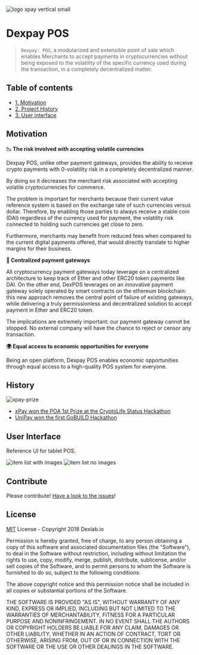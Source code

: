 ![logo xpay vertical small](https://user-images.githubusercontent.com/10923247/52067516-095ff700-257b-11e9-824a-bcaec3d29e2c.png)

# Dexpay POS

> `Dexpay: POS`, a modularized and extensible point of sale which enables Merchants to accept payments in cryptocurrencies without being exposed to the volatility of the specific currency used during the transaction, in a completely decentralized matter.

## Table of contents

- [1. Motivation](#motivation)
- [2. Project History](#history)
- [3. User interface](#user-interface)

## Motivation

**:chart_with_downwards_trend: The risk involved with accepting volatile currencies**

Dexpay POS, unlike other payment gateways, provides the ability to receive crypto payments with 0-volatility risk in a completely decentralized manner.

By doing so it decreases the merchant risk associated with accepting volatile cryptocurrencies for commerce.
 
The problem is important for merchants because their current value reference system is based on the exchange rate of such currencies versus dollar. Therefore, by enabling those parties to always receive a stable coin (DAI) regardless of the currency used for payment, the volatility risk connected to holding such currencies get close to zero.

Furthermore, merchants may benefit from reduced fees when compared to the current digital payments offered, that would directly translate to higher margins for their business.

**:no_good: Centralized payment gateways**

All cryptocurrency payment gateways today leverage on a centralized architecture to keep track of Ether and other ERC20 token payments like DAI. On the other end, DexPOS leverages on an innovative payment gateway solely operated by smart contracts on the ethereum blockchain: this new approach removes the central point of failure of existing gateways, while delivering a truly permissionless and decentralized solution to accept payment in Ether and ERC20 token.

The implications are extremely important: our payment gateway cannot be stopped. No external company will have the chance to reject or censor any transaction.

**:earth_africa: Equal access to economic opportunities for everyone** 

Being an open platform, Dexpay POS enables economic opportunities through equal access to a high-quality POS system for everyone.

## History

![xpay-prize](https://cdn-images-1.medium.com/max/2000/1*c9zVZ7kMEOG_SyRC9QSykg.png)

- [xPay won the POA 1st Prize at the CryptoLife Status Hackathon](https://medium.com/dexlab-io/xpay-won-the-poa-1st-prize-at-the-cryptolife-status-hackathon-in-prague-4945723169f5)
- [UniPay won the first GoBUILD Hackathon](https://medium.com/gochain/2018-gobuild-finale-winners-5887c3ea9013)

## User Interface
Reference UI for tablet POS.

![item list with images](https://github.com/dexlab-io/dexpay-pos/blob/feature/specs/docs/design/images/tablet-itemlist-0.png?raw=true)
![item list no images](https://github.com/dexlab-io/dexpay-pos/blob/feature/specs/docs/design/images/tablet-itemlist-1.png?raw=true)


## Contribute

Please contribute! [Have a look to the issues](https://github.com/dexlab-io/dexpay-pos/issues)!

## License
[MIT](https://opensource.org/licenses/MIT) License - Copyright 2018 Dexlab.io

Permission is hereby granted, free of charge, to any person obtaining a copy of this software and associated documentation files (the "Software"), to deal in the Software without restriction, including without limitation the rights to use, copy, modify, merge, publish, distribute, sublicense, and/or sell copies of the Software, and to permit persons to whom the Software is furnished to do so, subject to the following conditions:

The above copyright notice and this permission notice shall be included in all copies or substantial portions of the Software.

THE SOFTWARE IS PROVIDED "AS IS", WITHOUT WARRANTY OF ANY KIND, EXPRESS OR IMPLIED, INCLUDING BUT NOT LIMITED TO THE WARRANTIES OF MERCHANTABILITY, FITNESS FOR A PARTICULAR PURPOSE AND NONINFRINGEMENT. IN NO EVENT SHALL THE AUTHORS OR COPYRIGHT HOLDERS BE LIABLE FOR ANY CLAIM, DAMAGES OR OTHER LIABILITY, WHETHER IN AN ACTION OF CONTRACT, TORT OR OTHERWISE, ARISING FROM, OUT OF OR IN CONNECTION WITH THE SOFTWARE OR THE USE OR OTHER DEALINGS IN THE SOFTWARE.
